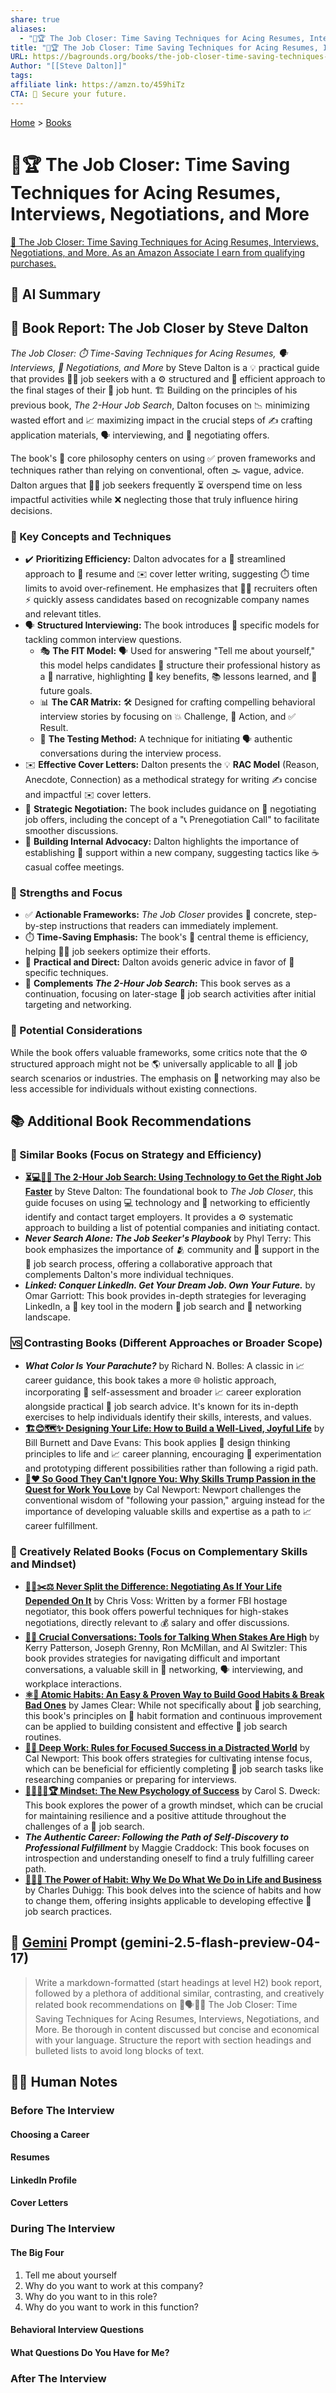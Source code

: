 ```yaml
---
share: true
aliases:
  - "💼🏆 The Job Closer: Time Saving Techniques for Acing Resumes, Interviews, Negotiations, and More"
title: "💼🏆 The Job Closer: Time Saving Techniques for Acing Resumes, Interviews, Negotiations, and More"
URL: https://bagrounds.org/books/the-job-closer-time-saving-techniques-for-acing-resumes-interviews-negotiations-and-more
Author: "[[Steve Dalton]]"
tags:
affiliate link: https://amzn.to/459hiTz
CTA: 🚀 Secure your future.
---
```

[Home](../index.md) > [Books](./index.md)  
# 💼🏆 The Job Closer: Time Saving Techniques for Acing Resumes, Interviews, Negotiations, and More  
[🛒 The Job Closer: Time Saving Techniques for Acing Resumes, Interviews, Negotiations, and More. As an Amazon Associate I earn from qualifying purchases.](https://amzn.to/459hiTz)  
  
## 🤖 AI Summary   
  
## 📖 Book Report: The Job Closer by Steve Dalton  
  
*The Job Closer: ⏱️ Time-Saving Techniques for Acing Resumes, 🗣️ Interviews, 🤝 Negotiations, and More* by Steve Dalton is a 💡 practical guide that provides 🧑‍💼 job seekers with a ⚙️ structured and 💨 efficient approach to the final stages of their 💼 job hunt. 🏗️ Building on the principles of his previous book, *The 2-Hour Job Search*, Dalton focuses on 📉 minimizing wasted effort and 📈 maximizing impact in the crucial steps of ✍️ crafting application materials, 🗣️ interviewing, and 🤝 negotiating offers.  
  
The book's 🧭 core philosophy centers on using ✅ proven frameworks and techniques rather than relying on conventional, often 🌫️ vague, advice. Dalton argues that 🧑‍💼 job seekers frequently ⏳ overspend time on less impactful activities while ❌ neglecting those that truly influence hiring decisions.  
  
### 🔑 Key Concepts and Techniques  
  
* ✔️ **Prioritizing Efficiency:** Dalton advocates for a 🚀 streamlined approach to 📃 resume and ✉️ cover letter writing, suggesting ⏱️ time limits to avoid over-refinement. He emphasizes that 🧑‍💼 recruiters often ⚡ quickly assess candidates based on recognizable company names and relevant titles.  
* 🗣️ **Structured Interviewing:** The book introduces 📍 specific models for tackling common interview questions.  
    * 🎭 **The FIT Model:** 🗣️ Used for answering "Tell me about yourself," this model helps candidates 🧱 structure their professional history as a 📜 narrative, highlighting 🔑 key benefits, 📚 lessons learned, and 🎯 future goals.  
    * 📊 **The CAR Matrix:** 🛠️ Designed for crafting compelling behavioral interview stories by focusing on 💥 Challenge, 🏃 Action, and ✅ Result.  
    * 🧪 **The Testing Method:** A technique for initiating 🗣️ authentic conversations during the interview process.  
* ✉️ **Effective Cover Letters:** Dalton presents the 💡 **RAC Model** (Reason, Anecdote, Connection) as a methodical strategy for writing ✍️ concise and impactful ✉️ cover letters.  
* 🤝 **Strategic Negotiation:** The book includes guidance on 🤝 negotiating job offers, including the concept of a "📞 Prenegotiation Call" to facilitate smoother discussions.  
* 🤝 **Building Internal Advocacy:** Dalton highlights the importance of establishing 🤝 support within a new company, suggesting tactics like ☕ casual coffee meetings.  
  
### 💪 Strengths and Focus  
  
* ✅ **Actionable Frameworks:** *The Job Closer* provides 🧱 concrete, step-by-step instructions that readers can immediately implement.  
* ⏱️ **Time-Saving Emphasis:** The book's 🎯 central theme is efficiency, helping 🧑‍💼 job seekers optimize their efforts.  
* 🎯 **Practical and Direct:** Dalton avoids generic advice in favor of 📍 specific techniques.  
* 🤝 **Complements *The 2-Hour Job Search*:** This book serves as a continuation, focusing on later-stage 💼 job search activities after initial targeting and networking.  
  
### 🤔 Potential Considerations  
  
While the book offers valuable frameworks, some critics note that the ⚙️ structured approach might not be 🌎 universally applicable to all 💼 job search scenarios or industries. The emphasis on 🤝 networking may also be less accessible for individuals without existing connections.  
  
## 📚 Additional Book Recommendations  
  
### 👯 Similar Books (Focus on Strategy and Efficiency)  
  
* **[⏳💻💼🎯 The 2-Hour Job Search: Using Technology to Get the Right Job Faster](./the-2-hour-job-search.md)** by Steve Dalton: The foundational book to *The Job Closer*, this guide focuses on using 💻 technology and 🤝 networking to efficiently identify and contact target employers. It provides a ⚙️ systematic approach to building a list of potential companies and initiating contact.  
* ***Never Search Alone: The Job Seeker's Playbook*** by Phyl Terry: This book emphasizes the importance of 🫂 community and 🤝 support in the 💼 job search process, offering a collaborative approach that complements Dalton's more individual techniques.  
* ***Linked: Conquer LinkedIn. Get Your Dream Job. Own Your Future.*** by Omar Garriott: This book provides in-depth strategies for leveraging LinkedIn, a 🔑 key tool in the modern 💼 job search and 🤝 networking landscape.  
  
### 🆚 Contrasting Books (Different Approaches or Broader Scope)  
  
* ***What Color Is Your Parachute?*** by Richard N. Bolles: A classic in 📈 career guidance, this book takes a more 🌐 holistic approach, incorporating 🧠 self-assessment and broader 📈 career exploration alongside practical 💼 job search advice. It's known for its in-depth exercises to help individuals identify their skills, interests, and values.  
* **[🏗️😊🗺️✨ Designing Your Life: How to Build a Well-Lived, Joyful Life](./designing-your-life.md)** by Bill Burnett and Dave Evans: This book applies 📐 design thinking principles to life and 📈 career planning, encouraging 🧪 experimentation and prototyping different possibilities rather than following a rigid path.  
* **[💪❤️ So Good They Can't Ignore You: Why Skills Trump Passion in the Quest for Work You Love](./so-good-they-cant-ignore-you-why-skills-trump-passion-in-the-quest-for-work-you-love.md)** by Cal Newport: Newport challenges the conventional wisdom of "following your passion," arguing instead for the importance of developing valuable skills and expertise as a path to 📈 career fulfillment.  
  
### 🎨 Creatively Related Books (Focus on Complementary Skills and Mindset)  
  
* **[🙅‍♀️✂️⚖️ Never Split the Difference: Negotiating As If Your Life Depended On It](./never-split-the-difference.md)** by Chris Voss: Written by a former FBI hostage negotiator, this book offers powerful techniques for high-stakes negotiations, directly relevant to 💰 salary and offer discussions.  
* **[🧰💬 Crucial Conversations: Tools for Talking When Stakes Are High](./crucial-conversations-tools-for-talking-when-stakes-are-high.md)** by Kerry Patterson, Joseph Grenny, Ron McMillan, and Al Switzler: This book provides strategies for navigating difficult and important conversations, a valuable skill in 🤝 networking, 🗣️ interviewing, and workplace interactions.  
* **[⚛️🔄 Atomic Habits: An Easy & Proven Way to Build Good Habits & Break Bad Ones](./atomic-habits.md)** by James Clear: While not specifically about 💼 job searching, this book's principles on 🔁 habit formation and continuous improvement can be applied to building consistent and effective 💼 job search routines.  
* **[🤿💼 Deep Work: Rules for Focused Success in a Distracted World](./deep-work.md)** by Cal Newport: This book offers strategies for cultivating intense focus, which can be beneficial for efficiently completing 💼 job search tasks like researching companies or preparing for interviews.  
* **[🌱🧘🏼‍♀️🏆 Mindset: The New Psychology of Success](./mindset.md)** by Carol S. Dweck: This book explores the power of a growth mindset, which can be crucial for maintaining resilience and a positive attitude throughout the challenges of a 💼 job search.  
* ***The Authentic Career: Following the Path of Self-Discovery to Professional Fulfillment*** by Maggie Craddock: This book focuses on introspection and understanding oneself to find a truly fulfilling career path.  
* **[🔄🧠💪 The Power of Habit: Why We Do What We Do in Life and Business](./the-power-of-habit.md)** by Charles Duhigg: This book delves into the science of habits and how to change them, offering insights applicable to developing effective 💼 job search practices.  
  
## 💬 [Gemini](../software/gemini.md) Prompt (gemini-2.5-flash-preview-04-17)  
> Write a markdown-formatted (start headings at level H2) book report, followed by a plethora of additional similar, contrasting, and creatively related book recommendations on 📝🗣️🤝✅ The Job Closer: Time Saving Techniques for Acing Resumes, Interviews, Negotiations, and More. Be thorough in content discussed but concise and economical with your language. Structure the report with section headings and bulleted lists to avoid long blocks of text.  
  
## 📝🐒 Human Notes  
### Before The Interview  
#### Choosing a Career  
  
#### Resumes  
  
#### LinkedIn Profile  
  
#### Cover Letters  
  
### During The Interview  
#### The Big Four  
1. Tell me about yourself  
2. Why do you want to work at this company?  
3. Why do you want to in this role?  
4. Why do you want to work in this function?  
  
#### Behavioral Interview Questions  
  
#### What Questions Do You Have for Me?  
  
### After The Interview  
